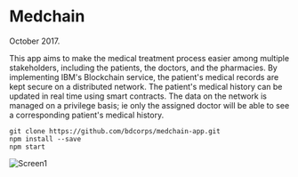 # Medchain
October 2017.

This app aims to make the medical treatment process easier among multiple stakeholders, including the patients, the doctors, and the pharmacies. By implementing IBM's Blockchain service, the patient's medical records are kept secure on a distributed network. The patient's medical history can be updated in real time using smart contracts. The data on the network is managed on a privilege basis; ie only the assigned doctor will be able to see a corresponding patient's medical history.

``````````````
git clone https://github.com/bdcorps/medchain-app.git
npm install --save
npm start
``````````````

![Screen1](/relative/path/to/img.jpg?raw=true "Screen 1")
